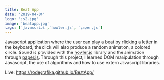 ```yaml
---
title: Beat App
date: '2019-04-04'
logo: 'js2.jpg'
image: 'beatapp.jpg'
tags: ['javascript','howler.js', 'paper,js']
---
```


Javascript application where the user can play a beat by clicking a letter in the keyboard, the click will also produce a random animation, a colored circle.
Sound is provided with the <a href=https://howlerjs.com/>howler.js</a> library and the animation through <a href="http://paperjs.org/"> paper.js</a>.
Through this project, I learned DOM manipulation through Javascript, the use of algorithms and how to use extern Javascript libraries.

Live:
https://rodegrafika.github.io/BeatApp/